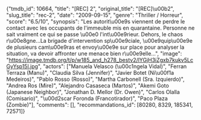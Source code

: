 {"tmdb_id": 10664, "title": "[REC] 2", "original_title": "[REC]\u00b2", "slug_title": "rec-2", "date": "2009-09-15", "genre": "Thriller / Horreur", "score": "6.5/10", "synopsis": "Les autorit\u00e9s viennent de perdre le contact avec les occupants de l'immeuble mis en quarantaine. Personne ne sait vraiment ce qui se passe \u00e0 l'int\u00e9rieur. Dehors, le chaos r\u00e8gne...La brigade d'intervention sp\u00e9ciale, \u00e9quip\u00e9e de plusieurs cam\u00e9ras et envoy\u00e9e sur place pour analyser la situation, va devoir affronter une menace bien r\u00e9elle...", "image": "https://image.tmdb.org/t/p/w185_and_h278_bestv2/lYGjH3iZgxb7kukv5LcGyYsp15l.jpg", "actors": ["Manuela Velasco (\u00c1ngela Vidal)", "Ferran Terraza (Manu)", "Claudia Silva (Jennifer)", "Javier Botet (Ni\u00f1a Medeiros)", "Pablo Rosso (Rosso)", "Martha Carbonell (Sra. Izquierdo)", "Andrea Ros (Mire)", "Alejandro Casaseca (Martos)", "Akemi Goto (Japanese Neighbor)", "Jonathan D. Mellor (Dr. Owen)", "Carlos Olalla (Comisario)", "\u00d2scar Foronda (Francotirador)", "Paco Plaza (Zombie)"], "comments": [], "recommandations_id": [80280, 8329, 185341, 72571]}